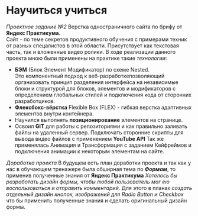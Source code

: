 # Научиться учиться

_Проектное задание №2_
Верстка одностраничного сайта по брифу от **Яндекс Практикума.**<br/>
Сайт - по теме секретов продуктивного обучения с примерами техник от разных спецалистов
в этой области. Присутствует как текстовая часть, так и вложенные видео ролики.
В ходе реализации данного проекта мною были применены на практике такие _технологии_:

- **БЭМ** (Блок Элемент Модификатор) по схеме Nested.<br/> Это компонентный подход к веб-разработкепозволяющий организовать принцип разделения интерфейса на независимые блоки и структурой для
  блоков, элементов и модификаторов с определением глобальных стилей и подключения кода от сторонних разработциков.<br/>
- **Флексбокс-вёрстка** Flexible Box (FLEX) - гибкая верстка адаптивных элементов внутри контейнера.
- Научился выполнять **позиционирование** элементов на странице.
- Освоил **GIT** для работы с репозиториями и как правильно заливать файлы на удаленный сервер.
  Подключать сторонние скрипты для вывода видео файлов с применением **YouTube API**
  Так же применялась Анимация и Трансформация с заданием Кейфреймов и подключения анимации к некоторым элементам на сайте.

_Доработка проекта_
В будущем есть план доработки проекта и так как у нас в обучающем тренажере была обширная тема по **_Формам_**, то
применив полученные знания от **Яндекс Практикума**
_Хотелось бы разработать дизайн формы, чтобы любой пользователь мог ею воспользоваться и отправить комментарий._
Для этого в планах _создать отдельный дизайн кнопок, изображений для Radio Button
и Checkbox_ что бы применить полученные знания и сделать оригинальный дизайн формы.
